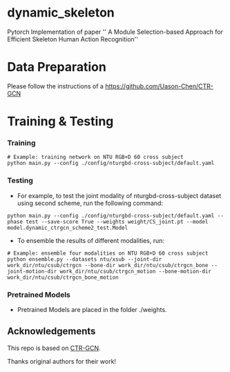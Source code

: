 # dynamic_skeleton
Pytorch Implementation of paper '' A Module Selection-based Approach for Efficient Skeleton Human Action Recognition''

# Data Preparation
Please follow the instructions of a https://github.com/Uason-Chen/CTR-GCN
# Training & Testing

### Training

```
# Example: training network on NTU RGB+D 60 cross subject
python main.py --config ./config/nturgbd-cross-subject/default.yaml
```
### Testing

- For example, to test the joint modality of nturgbd-cross-subject dataset using second scheme, run the following command:
```
python main.py --config ./config/nturgbd-cross-subject/default.yaml --phase test --save-score True --weights weight/CS_joint.pt --model model.dynamic_ctrgcn_scheme2_test.Model
```

- To ensemble the results of different modalities, run:
```
# Example: ensemble four modalities on NTU RGB+D 60 cross subject
python ensemble.py --datasets ntu/xsub --joint-dir work_dir/ntu/csub/ctrgcn --bone-dir work_dir/ntu/csub/ctrgcn_bone --joint-motion-dir work_dir/ntu/csub/ctrgcn_motion --bone-motion-dir work_dir/ntu/csub/ctrgcn_bone_motion
```

### Pretrained Models

- Pretrained Models are placed in the folder ./weights.


## Acknowledgements

This repo is based on [CTR-GCN](https://github.com/Uason-Chen/CTR-GCN).

Thanks original authors for their work!

